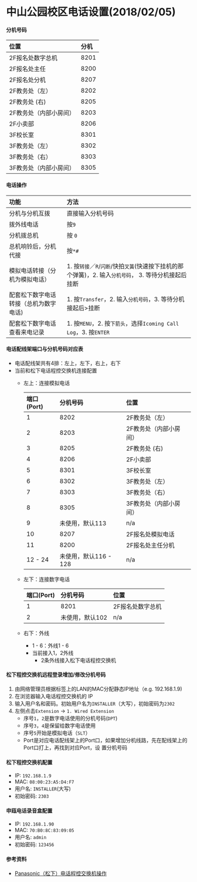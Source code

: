 # 中山公园校区电话设置(2018/02/05)

#### 分机号码

| 位置 | 分机 |
| :-- | :-- |
| 2F报名处数字总机 | 8201 | 
| 2F报名处主任 | 8200 |
| 2F报名处分机 | 8207 |
| 2F教务处（左）| 8202 |
| 2F教务处 (右) | 8205 |
| 2F教务处（内部小房间）| 8203 |
| 2F小卖部 | 8206 |
| 3F校长室 | 8301 |
| 3F教务处（左）| 8302 |
| 3F教务处（右）| 8303 |
| 3F教务处（内部小房间）| 8305 |

#### 电话操作

|  功能 | 方法 |
|  :--- | :--- |
| 分机与分机互拨 | 直接输入分机号码 |
| 拨外线电话 | 按`9` |
| 分机拨总机 | 按 `0` |
| 总机响铃后，分机代接 | 按`*#` |
| 模拟电话转接（分机为模拟电话）| 1. 按`转接`／`R`/`闪断`/快拍`叉簧`(快速按下挂机的那个弹簧)，2. 输入`分机号码`， 3. 等待分机接起后挂断 |
| 配套松下数字电话转接（总机为数字电话) | 1. 按`Transfer`，2. 输入`分机号码`，3. 等待分机接起后>挂断 |
| 配套松下数字电话查看来电记录 | 1. 按`MENU`，2. 按`下箭头`，选择`Icoming Call Log`，3. 按`ENTER` |

#### 电话配线架端口与分机号码对应表
* 电话配线架共有4排：左上，左下，右上，右下
* 当前和松下电话程控交换机连接配置
   * 左上：连接模拟电话
      
      | 端口(Port) | 分机号码 | 位置 |
      | :--- | :--- | :--- |
      | 1 | 8202 | 2F教务处（左）|
      | 2 | 8203 | 2F教务处（内部小房间）|
      | 3 | 8205 | 2F教务处 (右) |
      | 4 | 8206 | 2F小卖部 |
      | 5 | 8301 | 3F校长室 |
      | 6 | 8302 | 3F教务处（左） |
      | 7 | 8303 | 3F教务处（右） |
      | 8 | 8305 | 3F教务处（内部小房间） |
      | 9 | 未使用，默认113  | n/a |
      | 10 | 8207 | 2F报名处模拟电话 |
      | 11 | 8200 | 2F报名处主任分机 |
      | 12 - 24 | 未使用，默认116 - 128 | n/a |
      
   * 左下：连接数字电话
  
     | 端口(Port) | 分机号码 | 位置 |
     | :--- | :--- | :--- |
     | 1 | 8201 | 2F报名处数字总机 |
     | 2 | 未使用，默认102 | n/a |
   
   * 右下：外线
      * 1 - 6：外线1 - 6
      * 当前接入1，2外线
        * 2条外线接入松下电话程控交换机

#### 松下程控交换机远程登录增加/修改分机号码
1. 由网络管理员根据标签上的LAN的MAC分配静态IP地址（e.g. 192.168.1.9)
2. 在浏览器输入电话程控交换机的 IP
3. 输入用户名和密码。初始用户名为`INSTALLER`（大写），初始密码为`2302`
4. 左侧点击`Extension` -> `1. Wired Extension`
    * 序号`1`，`2`是数字电话使用的分机号码(`DPT`)
    * 序号`3`，`4`是保留给数字电话使用
    * 序号`5`开始是模拟电话（`SLT`）
    * Port是对应电话配线架上的Port口，如果增加分机线路，先在配线架上的Port口打上，再找到对应Port，设
置分机号码

#### 松下程控交换机配置
* IP: `192.168.1.9`
* MAC: `08:00:23:A5:D4:F7`
* 用户名: `INSTALLER`(大写)
* 初始密码: `2303`

#### 申瓯电话录音盒配置
* IP: `192.168.1.90`
* MAC: `70:B0:8C:83:09:05`
* 用户名: `admin`
* 初始密码: `123456`

#### 参考资料
* [Panasonic（松下）电话程控交换机操作](https://github.com/northbright/Notes/blob/master/hardware/panasonic-kx-ns300-basis.md)
